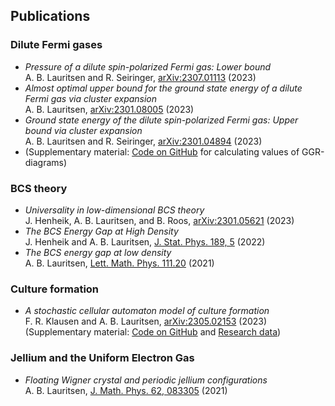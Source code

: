 ## Publications  

### Dilute Fermi gases 

 - *Pressure of a dilute spin-polarized Fermi gas: Lower bound*   
A. B. Lauritsen and R. Seiringer, [arXiv:2307.01113](https://doi.org/10.48550/arXiv.2307.01113) (2023)    
 - *Almost optimal upper bound for the ground state energy of a dilute Fermi gas via cluster expansion*    
A. B. Lauritsen, [arXiv:2301.08005](https://doi.org/10.48550/arXiv.2301.08005) (2023)   
 - *Ground state energy of the dilute spin-polarized Fermi gas: Upper bound via cluster expansion*    
A. B. Lauritsen and R. Seiringer, [arXiv:2301.04894](https://doi.org/10.48550/arXiv.2301.04894) (2023)  
 - (Supplementary material: [Code on GitHub](https://github.com/ABLauritsen/GGR-Diagrams) for calculating values of GGR-diagrams)

### BCS theory  

 - *Universality in low-dimensional BCS theory*     
J. Henheik, A. B. Lauritsen, and B. Roos, [arXiv:2301.05621](https://doi.org/10.48550/arXiv.2301.05621) (2023)  
 - *The BCS Energy Gap at High Density*     
J. Henheik and A. B. Lauritsen, [J. Stat. Phys. 189, 5](https://doi.org/10.1007/s10955-022-02965-9) (2022)  
 - *The BCS energy gap at low density*    
A. B. Lauritsen, [Lett. Math. Phys. 111.20](https://doi.org/10.1007/s11005-021-01358-5) (2021)

### Culture formation

 - *A stochastic cellular automaton model of culture formation*  
F. R. Klausen and A. B. Lauritsen, [arXiv:2305.02153](https://doi.org/10.48550/arXiv.2305.02153) (2023)   
(Supplementary material: [Code on GitHub](https://github.com/FrederikRavnKlausen/model-for-culture-formation) and [Research data](https://doi.org/10.15479/AT:ISTA:12869))

### Jellium and the Uniform Electron Gas

 - *Floating Wigner crystal and periodic jellium configurations*    
A. B. Lauritsen, [J. Math. Phys. 62, 083305](https://doi.org/10.1063/5.0053494) (2021)
